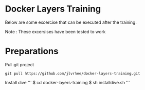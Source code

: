 # Docker Layers Training
Below are some excercise that can be executed after the training. 

Note : These excersises have been tested to work  

# Preparations
Pull git project
```
git pull https://github.com/jlvrhee/docker-layers-training.git
```

Install dive
'''
$ cd docker-layers-training
$ sh installdive.sh
'''
